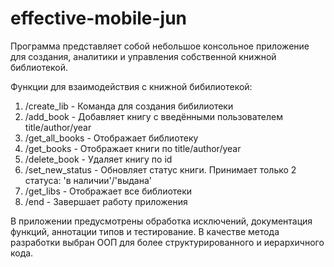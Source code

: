 # effective-mobile-jun
Программа представляет собой небольшое консольное приложение для создания, аналитики и управления собственной книжной библиотекой. 

Функции для взаимодействия с книжной бибилиотекой:
1. /create_lib - Команда для создания бибилиотеки
2. /add_book - Добавляет книгу с введёнными пользователем title/author/year
3. /get_all_books - Отображает библиотеку
4. /get_books - Отображает книги по title/author/year
5. /delete_book - Удаляет книгу по id
6. /set_new_status - Обновляет статус книги. Принимает только 2 статуса: 'в наличии'/'выдана'
7. /get_libs - Отображает все библиотеки
8. /end - Завершает работу приложения

В приложении предусмотрены обработка исключений, документация функций, аннотации типов и тестирование. 
В качестве метода разработки выбран ООП для более структурированного и иерархичного кода.
